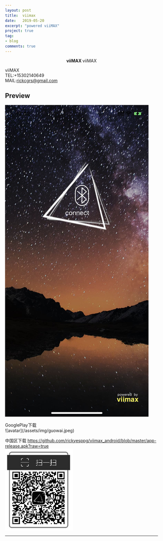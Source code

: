 ```yaml
---
layout: post
title:  viimax
date:   2019-05-20
excerpt: "powered viiMAX"
project: true
tag:
- blog
comments: true
---
```

 
    
<center><b> viiMAX </b>viiMAX</center>
     
viiMAX    
TEL:+15302140649    
MAIL:rickcgrs@gmail.com   <br>



## Preview

 ![avatar](/assets/img/viimax.png)
	
	 
 
 </p>
GooglePlay下载</br>
![avatar](/assets/img/guowai.jpeg) 

中国区下载 https://github.com/rickyesppg/viimax_android/blob/master/app-release.apk?raw=true </br>
![avatar](/assets/img/guonei.jpeg) 

---
 

 
 
 